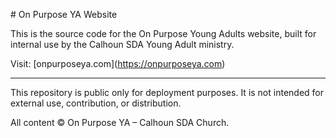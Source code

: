 \# On Purpose YA Website



This is the source code for the On Purpose Young Adults website, built for internal use by the Calhoun SDA Young Adult ministry.



Visit: \[onpurposeya.com](https://onpurposeya.com)



---



This repository is public only for deployment purposes. It is not intended for external use, contribution, or distribution.



All content © On Purpose YA – Calhoun SDA Church.



